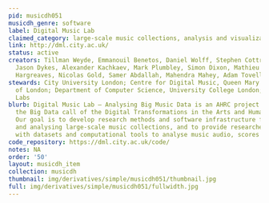 ```yaml
---
pid: musicdh051
musicdh_genre: software
label: Digital Music Lab
claimed_category: large-scale music collections, analysis and visualization
link: http://dml.city.ac.uk/
status: active
creators: Tillman Weyde, Emmanouil Benetos, Daniel Wolff, Stephen Cottrell, Dan Tidhar,
  Jason Dykes, Alexander Kachkaev, Mark Plumbley, Simon Dixon, Mathieu Barthet, Steven
  Hargreaves, Nicolas Gold, Samer Abdallah, Mahendra Mahey, Adam Tovell
stewards: City University London; Centre for Digital Music, Queen Mary University
  of London; Department of Computer Science, University College London; British Library
  Labs
blurb: Digital Music Lab – Analysing Big Music Data is an AHRC project funded under
  the Big Data call of the Digital Transformations in the Arts and Humanities Theme.
  Our goal is to develop research methods and software infrastructure for exploring
  and analysing large-scale music collections, and to provide researchers and users
  with datasets and computational tools to analyse music audio, scores and metadata.
code_repository: https://dml.city.ac.uk/code/
notes: NA
order: '50'
layout: musicdh_item
collection: musicdh
thumbnail: img/derivatives/simple/musicdh051/thumbnail.jpg
full: img/derivatives/simple/musicdh051/fullwidth.jpg
---
```

